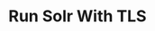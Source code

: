 ---
title: Run Solr With TLS
menu:
  docs_{{ .version }}:
    identifier: sl-reconfigure-tls
    name: Reconfigure TLS
    parent: sl-solr-guides
    weight: 32
menu_name: docs_{{ .version }}
---